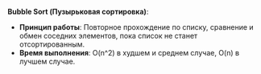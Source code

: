 **Bubble Sort (Пузырьковая сортировка)**:

- **Принцип работы**: Повторное прохождение по списку, сравнение и обмен соседних элементов, пока список не станет отсортированным.
- **Время выполнения**: O(n^2) в худшем и среднем случае, O(n) в лучшем случае.